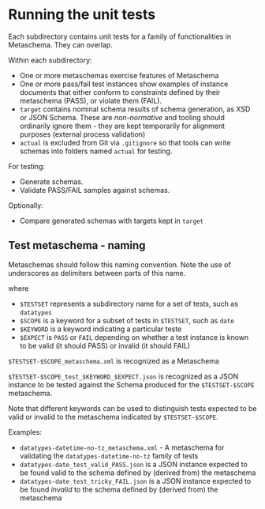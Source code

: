 
# Running the unit tests

Each subdirectory contains unit tests for a family of functionalities in Metaschema. They can overlap.

Within each subdirectory:

- One or more metaschemas exercise features of Metaschema
- One or more pass/fail test instances show examples of instance documents that either conform to constraints defined by their metaschema (PASS), or violate them (FAIL).
- `target` contains nominal schema results of schema generation, as XSD or JSON Schema. These are *non-normative* and tooling should ordinarily ignore them - they are kept temporarily for alignment purposes (external process validation)
- `actual` is excluded from Git via `.gitignore` so that tools can write schemas into folders named `actual` for testing.

For testing:
- Generate schemas.
- Validate PASS/FAIL samples against schemas.

Optionally:
- Compare generated schemas with targets kept in `target`

## Test metaschema - naming

Metaschemas should follow this naming convention. Note the use of underscores as delimiters between parts of this name.

where
- `$TESTSET` represents a subdirectory name for a set of tests, such as `datatypes`
- `$SCOPE` is a keyword for a subset of tests in `$TESTSET`, such as `date`
- `$KEYWORD` is a keyword indicating a particular teste
- `$EXPECT` is `PASS` or `FAIL` depending on whether a test instance is known to be valid (it should PASS) or invalid (it should FAIL)

`$TESTSET-$SCOPE_metaschema.xml` is recognized as a Metaschema

`$TESTSET-$SCOPE_test_$KEYWORD_$EXPECT.json` is recognized as a JSON instance to be tested against the Schema produced for the `$TESTSET-$SCOPE` metaschema.

Note that different keywords can be used to distinguish tests expected to be valid or invalid to the metaschema indicated by `$TESTSET-$SCOPE`.

Examples:

- `datatypes-datetime-no-tz_metaschema.xml` - A metaschema for validating the `datatypes-datetime-no-tz` family of tests
- `datatypes-date_test_valid_PASS.json` is a JSON instance expected to be found valid to the schema defined by (derived from) the metaschema
- `datatypes-date_test_tricky_FAIL.json` is a JSON instance expected to be found *invalid* to the schema defined by (derived from) the metaschema



